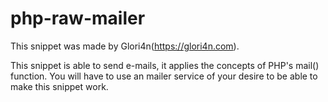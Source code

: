 # php-raw-mailer

This snippet was made by Glori4n(https://glori4n.com).

This snippet is able to send e-mails, it applies the concepts of PHP's mail() function. You will have to use an mailer service of your desire to be able to make this snippet work.

